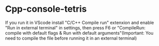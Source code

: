 # Cpp-console-tetris

If you run it in VScode install "C/C++ Compile run" extenxion and enable "Run in external terminal" in settings, then press F6 or "CompileRun: compile with default flags & Run with default arguments"(Important: You need to compile the file before running it in an external terminal)
